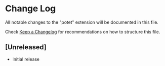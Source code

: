 # Change Log

All notable changes to the "potet" extension will be documented in this file.

Check [Keep a Changelog](http://keepachangelog.com/) for recommendations on how to structure this file.

## [Unreleased]

- Initial release
